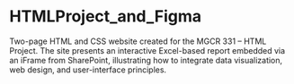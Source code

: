 # HTMLProject_and_Figma
Two-page HTML and CSS website created for the MGCR 331 – HTML Project. The site presents an interactive Excel-based report embedded via an iFrame from SharePoint, illustrating how to integrate data visualization, web design, and user-interface principles.
